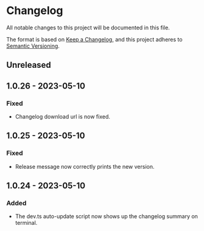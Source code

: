 # Changelog

All notable changes to this project will be documented in this file.

The format is based on [Keep a Changelog](https://keepachangelog.com/en/1.0.0/),
and this project adheres to
[Semantic Versioning](https://semver.org/spec/v2.0.0.html).

## Unreleased

## 1.0.26 - 2023-05-10
### Fixed
- Changelog download url is now fixed.

## 1.0.25 - 2023-05-10
### Fixed
- Release message now correctly prints the new version.

## 1.0.24 - 2023-05-10
### Added
- The dev.ts auto-update script now shows up the changelog summary on terminal.
